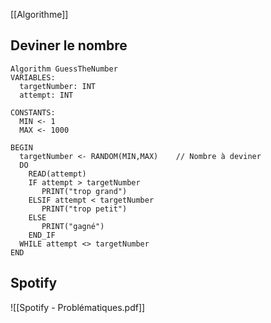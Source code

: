 [[Algorithme]]

## Deviner le nombre

```
Algorithm GuessTheNumber  
VARIABLES:  
  targetNumber: INT  
  attempt: INT  
  
CONSTANTS:  
  MIN <- 1  
  MAX <- 1000  
  
BEGIN  
  targetNumber <- RANDOM(MIN,MAX)    // Nombre à deviner  
  DO  
    READ(attempt)  
    IF attempt > targetNumber  
       PRINT("trop grand")  
    ELSIF attempt < targetNumber  
       PRINT("trop petit")  
    ELSE  
       PRINT("gagné")  
    END_IF  
  WHILE attempt <> targetNumber  
END
```

## Spotify

![[Spotify - Problématiques.pdf]]

